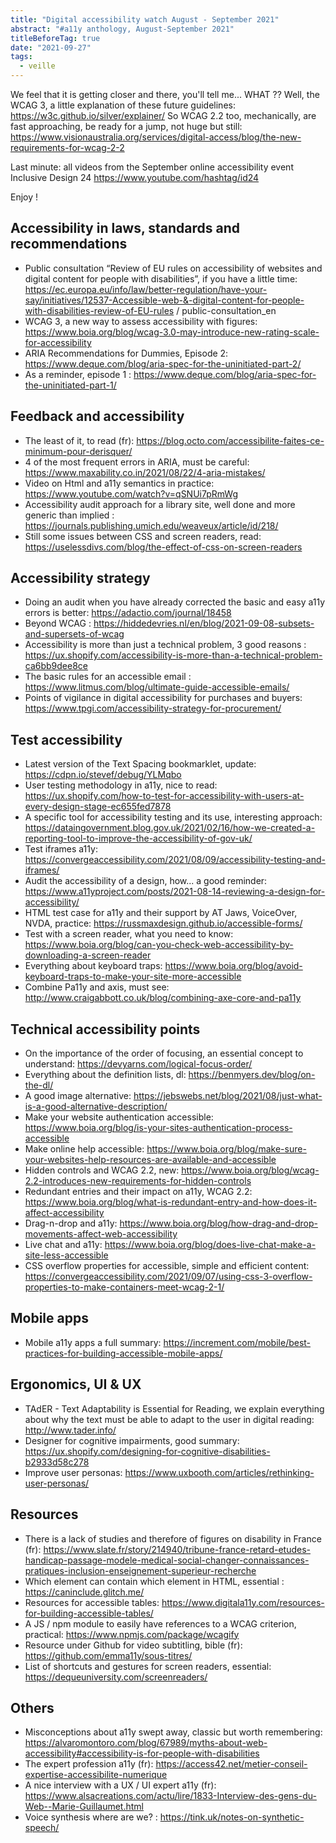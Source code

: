 ```yaml
---
title: "Digital accessibility watch August - September 2021"
abstract: "#a11y anthology, August-September 2021"
titleBeforeTag: true
date: "2021-09-27"
tags:
  - veille
---
```


We feel that it is getting closer and there, you'll tell me... WHAT ??
Well, the WCAG 3, a little explanation of these future guidelines: https://w3c.github.io/silver/explainer/
So WCAG 2.2 too, mechanically, are fast approaching, be ready for a jump, not huge but still: https://www.visionaustralia.org/services/digital-access/blog/the-new-requirements-for-wcag-2-2

Last minute: all videos from the September online accessibility event Inclusive Design 24 https://www.youtube.com/hashtag/id24

Enjoy !

## Accessibility in laws, standards and recommendations

- Public consultation “Review of EU rules on accessibility of websites and digital content for people with disabilities”, if you have a little time: https://ec.europa.eu/info/law/better-regulation/have-your-say/initiatives/12537-Accessible-web-&-digital-content-for-people-with-disabilities-review-of-EU-rules / public-consultation_en
- WCAG 3, a new way to assess accessibility with figures: https://www.boia.org/blog/wcag-3.0-may-introduce-new-rating-scale-for-accessibility
- ARIA Recommendations for Dummies, Episode 2: https://www.deque.com/blog/aria-spec-for-the-uninitiated-part-2/
- As a reminder, episode 1 : https://www.deque.com/blog/aria-spec-for-the-uninitiated-part-1/

## Feedback and accessibility

- The least of it, to read (fr): https://blog.octo.com/accessibilite-faites-ce-minimum-pour-derisquer/
- 4 of the most frequent errors in ARIA, must be careful: https://www.maxability.co.in/2021/08/22/4-aria-mistakes/
- Video on Html and a11y semantics in practice: https://www.youtube.com/watch?v=qSNUi7pRmWg
- Accessibility audit approach for a library site, well done and more generic than implied : https://journals.publishing.umich.edu/weaveux/article/id/218/
- Still some issues between CSS and screen readers, read: https://uselessdivs.com/blog/the-effect-of-css-on-screen-readers

## Accessibility strategy

- Doing an audit when you have already corrected the basic and easy a11y errors is better: https://adactio.com/journal/18458
- Beyond WCAG : https://hiddedevries.nl/en/blog/2021-09-08-subsets-and-supersets-of-wcag
- Accessibility is more than just a technical problem, 3 good reasons : https://ux.shopify.com/accessibility-is-more-than-a-technical-problem-ca6bb9dee8ce
- The basic rules for an accessible email : https://www.litmus.com/blog/ultimate-guide-accessible-emails/
- Points of vigilance in digital accessibility for purchases and buyers: https://www.tpgi.com/accessibility-strategy-for-procurement/

## Test accessibility

- Latest version of the Text Spacing bookmarklet, update: https://cdpn.io/stevef/debug/YLMqbo
- User testing methodology in a11y, nice to read: https://ux.shopify.com/how-to-test-for-accessibility-with-users-at-every-design-stage-ec655fed7878
- A specific tool for accessibility testing and its use, interesting approach: https://dataingovernment.blog.gov.uk/2021/02/16/how-we-created-a-reporting-tool-to-improve-the-accessibility-of-gov-uk/
- Test iframes a11y: https://convergeaccessibility.com/2021/08/09/accessibility-testing-and-iframes/
- Audit the accessibility of a design, how... a good reminder: https://www.a11yproject.com/posts/2021-08-14-reviewing-a-design-for-accessibility/
- HTML test case for a11y and their support by AT Jaws, VoiceOver, NVDA, practice: https://russmaxdesign.github.io/accessible-forms/
- Test with a screen reader, what you need to know: https://www.boia.org/blog/can-you-check-web-accessibility-by-downloading-a-screen-reader
- Everything about keyboard traps: https://www.boia.org/blog/avoid-keyboard-traps-to-make-your-site-more-accessible
- Combine Pa11y and axis, must see: http://www.craigabbott.co.uk/blog/combining-axe-core-and-pa11y

## Technical accessibility points

- On the importance of the order of focusing, an essential concept to understand: https://devyarns.com/logical-focus-order/
- Everything about the definition lists, dl: https://benmyers.dev/blog/on-the-dl/
- A good image alternative: https://jebswebs.net/blog/2021/08/just-what-is-a-good-alternative-description/
- Make your website authentication accessible: https://www.boia.org/blog/is-your-sites-authentication-process-accessible
- Make online help accessible: https://www.boia.org/blog/make-sure-your-websites-help-resources-are-available-and-accessible
- Hidden controls and WCAG 2.2, new: https://www.boia.org/blog/wcag-2.2-introduces-new-requirements-for-hidden-controls
- Redundant entries and their impact on a11y, WCAG 2.2: https://www.boia.org/blog/what-is-redundant-entry-and-how-does-it-affect-accessibility
- Drag-n-drop and a11y: https://www.boia.org/blog/how-drag-and-drop-movements-affect-web-accessibility
- Live chat and a11y: https://www.boia.org/blog/does-live-chat-make-a-site-less-accessible
- CSS overflow properties for accessible, simple and efficient content: https://convergeaccessibility.com/2021/09/07/using-css-3-overflow-properties-to-make-containers-meet-wcag-2-1/

## Mobile apps

- Mobile a11y apps a full summary: https://increment.com/mobile/best-practices-for-building-accessible-mobile-apps/

## Ergonomics, UI & UX

- TAdER - Text Adaptability is Essential for Reading, we explain everything about why the text must be able to adapt to the user in digital reading: http://www.tader.info/
- Designer for cognitive impairments, good summary: https://ux.shopify.com/designing-for-cognitive-disabilities-b2933d58c278
- Improve user personas: https://www.uxbooth.com/articles/rethinking-user-personas/

## Resources

- There is a lack of studies and therefore of figures on disability in France (fr): https://www.slate.fr/story/214940/tribune-france-retard-etudes-handicap-passage-modele-medical-social-changer-connaissances-pratiques-inclusion-enseignement-superieur-recherche 
- Which element can contain which element in HTML, essential : https://caninclude.glitch.me/
- Resources for accessible tables: https://www.digitala11y.com/resources-for-building-accessible-tables/
- A JS / npm module to easily have references to a WCAG criterion, practical: https://www.npmjs.com/package/wcagify
- Resource under Github for video subtitling, bible (fr): https://github.com/emma11y/sous-titres/
- List of shortcuts and gestures for screen readers, essential: https://dequeuniversity.com/screenreaders/

## Others

- Misconceptions about a11y swept away, classic but worth remembering: https://alvaromontoro.com/blog/67989/myths-about-web-accessibility#accessibility-is-for-people-with-disabilities
- The expert profession a11y (fr): https://access42.net/metier-conseil-expertise-accessibilite-numerique
- A nice interview with a UX / UI expert a11y (fr): https://www.alsacreations.com/actu/lire/1833-Interview-des-gens-du-Web--Marie-Guillaumet.html
- Voice synthesis where are we? : https://tink.uk/notes-on-synthetic-speech/